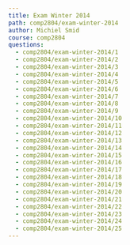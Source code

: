 ```yaml
---
title: Exam Winter 2014
path: comp2804/exam-winter-2014
author: Michiel Smid
course: comp2804
questions:
  - comp2804/exam-winter-2014/1
  - comp2804/exam-winter-2014/2
  - comp2804/exam-winter-2014/3
  - comp2804/exam-winter-2014/4
  - comp2804/exam-winter-2014/5
  - comp2804/exam-winter-2014/6
  - comp2804/exam-winter-2014/7
  - comp2804/exam-winter-2014/8
  - comp2804/exam-winter-2014/9
  - comp2804/exam-winter-2014/10
  - comp2804/exam-winter-2014/11
  - comp2804/exam-winter-2014/12
  - comp2804/exam-winter-2014/13
  - comp2804/exam-winter-2014/14
  - comp2804/exam-winter-2014/15
  - comp2804/exam-winter-2014/16
  - comp2804/exam-winter-2014/17
  - comp2804/exam-winter-2014/18
  - comp2804/exam-winter-2014/19
  - comp2804/exam-winter-2014/20
  - comp2804/exam-winter-2014/21
  - comp2804/exam-winter-2014/22
  - comp2804/exam-winter-2014/23
  - comp2804/exam-winter-2014/24
  - comp2804/exam-winter-2014/25
---
```

